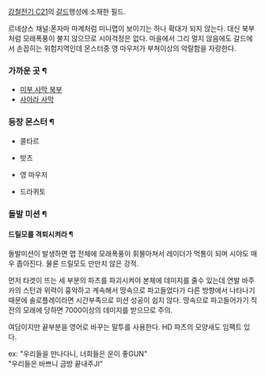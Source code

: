 [강철전기 C21](%EA%B0%95%EC%B2%A0%EC%A0%84%EA%B8%B0%20C21.md)의
[갈드](%EA%B0%88%EB%93%9C.md)행성에 소재한 필드.

르네상스 채널:폰자마 마계처럼 미니맵이 보이기는 하나 확대가 되지 않는다. 대신 북부처럼 모래폭풍이 불지 않으므로 시야걱정은 없다. 마을에서
그리 멀지 않음에도 갈드에서 손꼽히는 위험지역인데 몬스터중 영 마우저가 부쳐이상의 악랄함을 자랑한다.  

### 가까운 곳 ¶

  * [미부 사막 북부](%EB%AF%B8%EB%B6%80%20%EC%82%AC%EB%A7%89%20%EB%B6%81%EB%B6%80.md)
  * [사아라 사막](%EC%82%AC%EC%95%84%EB%9D%BC%20%EC%82%AC%EB%A7%89.md)  

### 등장 몬스터 ¶

  * 콜타르  

  * 밧츠  

  * 영 마우저  

  * 드라퀴토  

### 돌발 미션 ¶

#### 드릴모를 격퇴시켜라 ¶

돌발미션이 발생하면 맵 전체에 모래폭풍이 휘몰아쳐서 레이더가 먹통이 되며 시야도 매우 좁아진다. 물론 드릴모도 만만치 않은 강적.  

  

먼저 타겟이 뜨는 세 부분의 파츠를 파괴시켜야 본체에 데미지를 줄수 있는데 연발 바주카의 스턴과 위력이 흉악하고 계속해서 땅속으로
파고들었다가 다른 방향에서 나타나기 때문에 솔로플레이라면 시간부족으로 미션 성공이 쉽지 않다. 땅속으로 파고들어가기 직전의 모래에 당하면
7000이상의 데미지를 받으므로 주의.  

  

여담이지만 끝부분을 영어로 바꾸는 말투를 사용한다. HD 파츠의 모양새도 임팩트 있다.  

  

ex: "우리들을 만나다니, 너희들은 운이 좋GUN"  
"우리들은 바쁘니 금방 끝내주JI"

